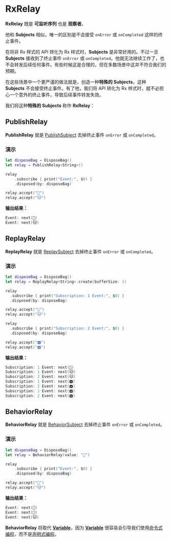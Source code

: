 # RxRelay

**RxRelay** 既是 **可监听序列** 也是 **观察者**。

他和 **Subjects** 相似，唯一的区别是不会接受 `onError` 或 `onCompleted` 这样的终止事件。

在将非 Rx 样式的 API 转化为 Rx 样式时，**Subjects** 是非常好用的。不过一旦 **Subjects** 接收到了终止事件 `onError` 或 `onCompleted`。他就无法继续工作了，也不会转发后续任何事件。有些时候这是合理的，但在多数场景中这并不符合我们的预期。

在这些场景中一个更严谨的做法就是，创造一种**特殊的 Subjects**，这种 **Subjects** 不会接受终止事件。有了他，我们将 API 转化为 Rx 样式时，就不必担心一个意外的终止事件，导致后续事件转发失效。

我们将这种**特殊的 Subjects** 称作 **RxRelay**：


## PublishRelay
**PublishRelay** 就是 [PublishSubject] 去掉终止事件 `onError` 或 `onCompleted`。


### 演示

```swift
let disposeBag = DisposeBag()
let relay = PublishRelay<String>()

relay
    .subscribe { print("Event:", $0) }
    .disposed(by: disposeBag)

relay.accept("🐶")
relay.accept("🐱")
```

**输出结果：**

```swift
Event: next(🐶)
Event: next(🐱)
```

## ReplayRelay
**ReplayRelay** 就是 [ReplaySubject] 去掉终止事件 `onError` 或 `onCompleted`。


### 演示

```swift
let disposeBag = DisposeBag()
let relay = ReplayRelay<String>.create(bufferSize: 1)

relay
  .subscribe { print("Subscription: 1 Event:", $0) }
  .disposed(by: disposeBag)

relay.accept("🐶")
relay.accept("🐱")

relay
  .subscribe { print("Subscription: 2 Event:", $0) }
  .disposed(by: disposeBag)

relay.accept("🅰️")
relay.accept("🅱️")
```

**输出结果：**

```swift
Subscription: 1 Event: next(🐶)
Subscription: 1 Event: next(🐱)
Subscription: 2 Event: next(🐱)
Subscription: 1 Event: next(🅰️)
Subscription: 2 Event: next(🅰️)
Subscription: 1 Event: next(🅱️)
Subscription: 2 Event: next(🅱️)
```

## BehaviorRelay
**BehaviorRelay** 就是 [BehaviorSubject] 去掉终止事件 `onError` 或 `onCompleted`。

### 演示

```swift
let disposeBag = DisposeBag()
let relay = BehaviorRelay(value: "🔴")

relay
    .subscribe { print("Event:", $0) }
    .disposed(by: disposeBag)

relay.accept("🐶")
relay.accept("🐱")
```

**输出结果：**

```swift
Event: next(🔴)
Event: next(🐶)
Event: next(🐱)
```

**BehaviorRelay** 将取代 **[Variable]**，因为 **[Variable]** 很容易会引导我们使用[命令式编程]，而不是[声明式编程]。


[PublishSubject]:/content/rxswift_core/observable_and_observer/publish_subject.md
[ReplaySubject]:/content/rxswift_core/observable_and_observer/replay_subject.md
[BehaviorSubject]:/content/rxswift_core/observable_and_observer/behavior_subject.md
[命令式编程]:https://zh.wikipedia.org/wiki/%E6%8C%87%E4%BB%A4%E5%BC%8F%E7%B7%A8%E7%A8%8B
[声明式编程]:https://zh.wikipedia.org/wiki/%E5%AE%A3%E5%91%8A%E5%BC%8F%E7%B7%A8%E7%A8%8B
[Variable]:/content/rxswift_core/observable_and_observer/variable.md
